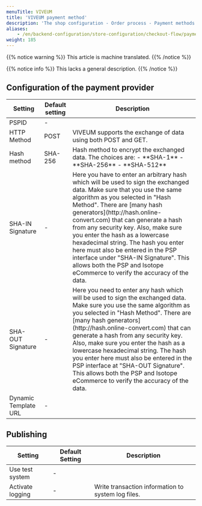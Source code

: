 ```yaml
---
menuTitle: VIVEUM
title: 'VIVEUM payment method'
description: 'The shop configuration - Order process - Payment methods - VIVEUM.'
aliases:
    - /en/backend-configuration/store-configuration/checkout-flow/payment-methods/payment-method-viveum/
weight: 185
---
```


{{% notice warning %}}
This article is machine translated.
{{% /notice %}}

{{% notice info %}}
This lacks a general description.
{{% /notice %}}

## Configuration of the payment provider

<table><thead><tr><th>Setting</th> <th>Default setting</th> <th>Description</th> </tr></thead><tbody><tr><td>PSPID</td> <td>-</td> <td></td> </tr><tr><td>HTTP Method</td> <td>POST</td> <td>VIVEUM supports the exchange of data using both POST and GET.</td> </tr><tr><td>Hash method</td> <td>SHA-256</td> <td>Hash method to encrypt the exchanged data. The choices are: - **SHA-1**
- **SHA-256**
- **SHA-512**
</td> </tr><tr><td>SHA-IN Signature</td> <td>-</td> <td>Here you have to enter an arbitrary hash which will be used to sign the exchanged data. Make sure that you use the same algorithm as you selected in "Hash Method". There are [many hash generators](http://hash.online-convert.com) that can generate a hash from any security key. Also, make sure you enter the hash as a lowercase hexadecimal string. The hash you enter here must also be entered in the PSP interface under "SHA-IN Signature". This allows both the PSP and Isotope eCommerce to verify the accuracy of the data.</td> </tr><tr><td>SHA-OUT Signature</td> <td>-</td> <td>Here you need to enter any hash which will be used to sign the exchanged data. Make sure you use the same algorithm as you selected in "Hash Method". There are [many hash generators](http://hash.online-convert.com) that can generate a hash from any security key. Also, make sure you enter the hash as a lowercase hexadecimal string. The hash you enter here must also be entered in the PSP interface at "SHA-OUT Signature". This allows both the PSP and Isotope eCommerce to verify the accuracy of the data.</td> </tr><tr><td>Dynamic Template URL</td> <td>-</td> <td></td></tr></tbody></table>

## Publishing

|     Setting      | Default Setting |                    Description                     |
|------------------|-----------------|----------------------------------------------------|
| Use test system  | -               |                                                    |
| Activate logging | -               | Write transaction information to system log files. |
